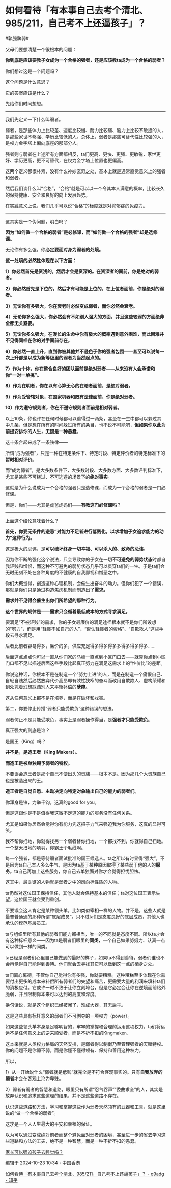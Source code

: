# 如何看待「有本事自己去考个清北、985/211，自己考不上还逼孩子」？

#孰强孰弱#

父母们要想清楚一个很根本的问题：

**你到底是应该要教子女成为一个合格的强者，还是应该教ta成为一个合格的弱者？**

你们想过这是一个问题吗？

这个问题是什么意思？

它的答案应该是什么？

先给你们时间想想。


---


我们先定义一下什么叫弱者。

弱者，是那些体力上比较差、速度比较慢、耐力比较弱、脑力上比较不敏捷的人，是那些家世不够强、学历比较低的人。总体上，弱者是那些可替代性比较强的人，是权力金字塔上偏向底座的那部分人。

强者则与弱者在上述所有方面都相反，ta们更高、更快、更强、更敏锐，家世更好、学历更高，更不可替代，在权力金字塔上位置也更偏高。

这两个定义都很朴素，没有什么神妙玄奇之处，基本上就是通常直觉意义上的强者和弱者。

然后我们谈什么叫“合格”，“合格”就是可以以一个令其本人满意的概率，比较长久的保持健康、安全和良好的向上发展趋势。

在实践意义上说，我们几乎可以说“合格”的标度就是对抑郁症的免疫力。


---


这其实是一个伪问题，明白吗？

**因为“如何做一个合格的弱者”是必修课，而“如何做一个合格的强者”却是选修课。**

无论你有多么强，你**必定要面对身为弱者的处境。**

**这一处境的必然性体现在以下方面：**

**1）你必然首先是资浅的，然后才会是资深的。在资深者的面前，你是绝对的弱者。**

**2）你必然首先是下位的，然后才有可能是上位的，在上位者面前，你是绝对的弱者。**

**3）无论你有多强大，你在衰老时必然变成弱者，而你必然会衰老。**

**4）无论你多么强大，你必然会有不如别人强大的方面，并且这些较弱的方面绝非全都无关紧要。**

**5）无论你多么强大，在漫长的生命中你有极大的概率遇到意外困难，而此困难并不见得同样在你的对手面前存在。**

**6）你必然一直上升，直到你被其他并不逊色于你的强者包围——甚至可以说每一次上升都是以成为新等级里的弱者为当然起点的。**

**7）作为个体，你在整合良好的团队面前是绝对弱者——从来没有人会承诺和你“一对一单挑”。**

**8）作为在明者，你在以有心算无心的在暗者面前，是绝对弱者。**

**9）作为受管辖对象，在国家机器和既有法律面前，你是绝对弱者。**

**10）作为遵守规则者，你在不遵守规则者面前是相对弱者。**

以上10条，你也许在任何时候都可以逃得过一两条，甚至在一生中都可以躲过其中几条，但是想在所有的时间躲过所有的条目，也不说不可能吧，**但如果你以此为前提安排你的人生，无疑是一种愚蠢**。

这十条合起来成了一条铁律——

所谓“成为强者”，只是一种在特定条件下、特定时段、特定评价者的特定标准下的**暂时相对评价**。

而“成为弱者”，是大多数条件下，大多数时段、大多数方面、大多数评判标准下，尤其是某些不可绕过、不可逃避的场景下的**绝对事实**。

这就是为什么说成为一个合格的强者只是选修课，而成为一个合格的弱者是一门必修课。

但是，你们——尤其是虎爸虎妈们——**有教这门必修课吗**？


---


上面这个结论意味着什么？

**首先，你要无条件的避忌“对能力不足者进行低贱化，以求增加子女追求能力的动力”这种行为。**

这是极大的忌讳，是**可以破坏终身一切幸福、可以杀人的、致命的忌讳**。

因为你不断的强化这个说法，只会导致你的子女在一切**不可避免的弱势状态**时都自我轻贱和憎恨，而这种不可避免的弱势状态几乎可以贯穿ta们的一生。于是ta们会无时无刻不处在各种角度的不健康的自我鄙视和憎恶之中。

你们大概觉得，创造这种心理机制，会催生出奋斗的动力。但你们犯了一个错误，那就是你们只是通过构造焦虑机制而制造出了**需求。**

**需求并不见得会催生出你们所希望的那种行为。**

**这个世界的规律是——需求只会循着最低成本的方式寻求满足。**

要满足“不被轻贱”的需求，你的子女最廉价的满足途径根本就不是你们所设想的“努力”，而是用“轻贱不如自己的人”、“否认轻贱者的资格”、“自欺欺人”这些手段去寻求满足。

后者比前者容易得多，廉价的多，供应充足得多得多得多多得多得多得多……

后面这点点点你可以一直从你们家的马桶一直点到小区门口去——就算你点到小区门口都不足以描述后面这些手段比起真正努力在满足这需求上的“性价比”的差距。

你说这种话，你根本不是在制造一个“努力上进”的人，而是在制造一个痛恨自己、自轻自贱然后必然放弃代价高昂却有效性狭窄的奋斗而改用自欺欺人、虚构荣耀和到处凭着幻想踩踏别人来平衡补偿的**孽障**。

这从任何意义上都不是在培养，而是在破坏和戕害。



第二，你要停止传播“弱者只能受欺负”这种错误的想法。

弱者何止不是只能受欺负，事实上是弱者操作得当，是**强者才只能受欺负**。

真正强大的到底是谁？

是国王（King）吗？

**并不是，是造王者（King Makers）。**

**而造王是被单独赐予弱者的特权。**

不要误会造王者是那个自己不便出头的贵族——根本不是。因为那几个大贵族自己也是被造出来的王。

**造王者是自觉自愿、主动决定向特定对象输出自己的能力的弱者们**。

你浑身是铁，力举千钧，这真的good for you。

但是这跟你是不是值得我这微不足道的能力的服务没有任何关系。

尤其是如果你居然会觉得你有能力凭这把子力气来强迫我为你服务，这真的显得可笑。

我不帮你扫地，你就得找另一个弱者替你扫地，一个都找不到，你就得自己扫地。一个整天扫地的项羽，你霸王个毛线啊。

每一个强者，都是等待弱者面试批准的国王候选人。ta之所以有时显得“强大”，不是因为ta自己本人多么牛气，是因为ta基于某种原因取得了某些弱于他的人的**服务**。ta自己再加上这些服务，你自己去单独面对你才会觉得担忧胆怯。

这其中，最关键的人物就是弱者之中的风向标性质的人物。

ta仍然对这位国王保持信任，其他人就会保持基本的信任；ta对这位国王表示失望，这位国王就会受到重创。

不要误会这人肯定是某种领头羊，比如类似宰相一样的人物。并不是，这些人就是最普普通通的那种所谓“底层成员”。只不过ta们是态度良好的底层成员，其他人也承认的模范基层员工。

ta与组织里所有其他的弱者们能力都相当，唯一的不同就是态度不同。所以ta才会有这种标杆意义——因为ta是弱者们眼里的**同类**，一个自己如果努努力、认真一点可以做到一样的同类。

ta已经是弱者们心里自己能做到的最好的样子，如果ta不得到善待，弱者们谁也不会再觉得自己能得到善待。他们就会去寻找其它可以做到这一点的栖身之处。

ta们离心离德，不管你自己觉得你有多强，你就要糟糕。这种糟糕至少体现在你需要付出更多的成本来补偿所有弱者们的失望和痛苦，更需要大量的利润来填补ta们的消极应付。它或许一时不致于让你立刻垮台，但是它必定会让你在逆境面前格外脆弱，并且限制你本来可以达到的高度和深度。

换句话说，就是这个组织已经被阉了，难成大器，其无后乎。

这是这些具有标杆意义的弱者们不可剥夺的一项权力（power）。

如果这些领头羊本身是足够明智的，牢牢的掌握和合理的运用这项权力，ta们将远远不是任何意义上的逆来顺受者，而是不折不扣的Kingmaker。

这本来就是人类权力格局的天然安排，是弱者得以制衡乃至管理强者的天赋特权。你的问题不是你弱不弱，而是你懂不懂得领有、保持和善用这种权力。

所以，

1）从一开始说什么“弱者就是低贱”就完全是不符合客观事实的。只有**自我放弃的弱者**才会在客观上沦为卑贱。

2）弱者有弱者的智慧和道路，眼里只有所谓“忍气吞声”“委曲求全”的人，其实是放弃认识和追求这些道理的结果，并不是这些道路不存在。

认识这些道路和方法，学习和掌握这些作为弱者天然领有的武器和工具，就是这里说的“做一个合格的弱者”。

这才是一个人人生最大的平安和幸福的保证。

以为可以通过变成绝对前者而整个避免面对弱者的困境，甚至进一步的省去学习这些道路和方法的工夫，绝不是一种智慧，而是一种不折不扣的愚蠢。




[家长可以强迫孩子去睡觉吗？](https://www.zhihu.com/question/463206973/answer/1924612230)



编辑于 2024-10-23 10:34・中国香港

[如何看待「有本事自己去考个清北、985/211，自己考不上还逼孩子」？ - q9adg - 知乎](https://www.zhihu.com/question/459262911/answer/1895440808)
